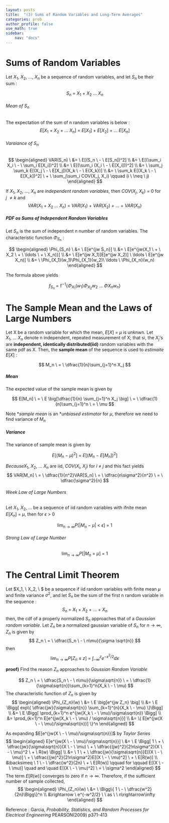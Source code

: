 ```yaml
---
layout: posts
title:  "(3) Sums of Random Variables and Long-Term Averages"
categories: prob
author_profile: false
use_math: true
sidebar:
    nav: "docs"
---
```


# Sums of Random Variables
Let $X_1, \ X_2, \ \ldots, \ X_n$ be a sequence of random variables, and let $S_n$ be their sum :

$$
    S_n \ = \ X_1 \ + \ X_2 \ \ldots \ X_n
$$

###### Mean of $S_n$
The expectation of the sum of n random variables is below :
$$
    E[X_1 \ + \ X_2 \ + \ \ldots \ X_n] \ = \ E[X_1] \ + \ E[X_2] \ + \ \ldots \ E[X_n]
$$

###### Varaiance of $S_n$
$$
    \begin{aligned}
        VAR(S_n) \  &= \ E[(S_n \ - \ E[S_n])^2] \\
                    &= \ E[(\sum_i X_i \ - \ \sum_i E[X_i])^2] \\
                    &= \ E[(\sum_i (X_i \ - \ E[X_i]))^2] \\
                    &= \ \sum_j \sum_k E[(X_j \ - \ E[X_j])(X_k \ - \ E{X_k})] \\
                    &= \ \sum_k E[(X_k \ - \ E[X_k])^2] \ + \ \sum_j\sum_i COV(X_j, X_i)    \qquad (i \ \neq \ j)
    \end{aligned}
$$

If $X_1, \ X_2, \ \ldots, \ X_n$ are *independent random variables*, then $COV(X_j, \ X_k) \ = \ 0$ for $j \ \neq k$ and
$$
    VAR(X_1 \ + \ X_2 \ \ldots \ X_n) \ = \ VAR(X_1) \ + \ VAR(X_2) \ + \ \ldots \ + \ VAR(X_n)
$$

##### PDF os Sums of Independent Random Variables
Let $S_n$ is the sum of independent n number of random variables. The characteristic function $\Phi_{S_n}$ :

$$
    \begin{aligned}
        \Phi_{S_n} \    &= \ E[e^{jw S_n}] \\
                        &= \ E[e^{jw(X_1 \ + \ X_2 \ + \ \ldots \ + \ X_n)}] \\
                        &= \ E[e^(jw X_1)]E[e^(jw X_2)] \ \ldots \ E[e^(jw X_n)] \\
                        &= \ \Phi_{X_1}(w_1)\Phi_{X_1}(w_2)\ \ldots \ \Phi_{X_n}(w_n)
    \end{aligned}
$$

The formula above yields

$$
    f_{S_n} \ = \ \mathbb{f}^{-1} \{ \Phi_{X_1}(w_1)\Phi_{X_2}{w_2} \ \ldots \ \Phi{X_n}{w_n} \}
$$

# The Sample Mean and the Laws of Large Numbers
Let X be a random variable for which the mean, $E[X] \ = \ \mu$ is unknwn. Let $X_1, \ \ldots \ X_n$ denote n independent, repeated measurement of X; that si, the $X_j$'s are **independent, identically distributed(iid)** random variables with the same pdf as X.
Then, the **sample mean** of the sequence is used to *estimaite* $E[X]$ :

$$
    M_n \ = \ \dfrac{1}{n}\sum_{j=1}^n X_j
$$


##### Mean
The expected value of the sample mean is given by 

$$
    E[M_n] \ = \ E \big[\dfrac{1}{n} \sum_{j=1}^n X_j \big] \ = \ \dfrac{1}{n}\sum_{j=1}^n \ = \ \mu
$$

Note **sample mean* is an **unbiased estimator* for $\mu$, therefore we need to find variance of $M_n$

##### Variance
The variance of sample mean is given by

$$
    E[(M_n \ - \ \mu)^2] \ = \ E[(M_n \ - \ E[M_n])^2]
$$

$Because X_1, \ X_2, \ \ldots \ X_n$ are iid, $COV(X_i, \ X_j)$ for $i \ \neq \ j$ and this fact yields
$$
    VAR[M_n] \ = \ \dfrac{1}{n^2}VAR[S_n] \ = \ \dfrac{n\sigma^2}{n^2} \ = \ \dfrac{\sigma^2}{n}
$$

###### Week Law of Large Numbers
Let $X_1, \ X_2, \ \ldots$ be a sequence of iid random variables with ifnite mean $E[X_n] \ = \ \mu$, then for $\epsilon \ > \ 0$

$$
    \lim_{n\rightarrow\infty}P[\vert M_n \ - \ \mu \vert \ < \ \epsilon] \ = \ 1
$$

###### Strong Law of Large Number

$$
 \lim_{n\rightarrow\infty}P[\vert M_n \ = \ \mu] \ = \ 1
$$

# The Central Limit Theorem
Let $X_1, \ X_2, \ $ be a sequence if iid random variables with finite mean $\mu$ and finite variance $\sigma^2$, and let $S_n$ be the sum of the first n random variable in the sequence :
$$
    S_n \ = \ X_1 \ + \ X_2 \ + \ \ldots \ + \ X_n
$$
then, the cdf of a properly normalized $S_n$ approaches that of a *Gaussian random variable*.
Let $Z_n$ be a normalized gaussian variable of $S_n$ for $n\rightarrow\infty$, $Z_n$ is given by 
$$
    Z_n \ = \ \dfrac{S_n \ - \ n\mu}{\sigma \sqrt{n}}
$$
then
$$
    \lim_{n\rightarrow\infty}P[Z_n \ \leq \ z] \ = \ \int_{-\infty}^{z}e^{-x^2 / 2}dx
$$

**proof)** Find the reason $Z_n$ approaches to *Gaussian Random Variable*

$$
    Z_n \ = \ \dfrac{S_n \ - \ n\mu}{\sigma\sqrt{n}} \ = \ \dfrac{1}{\sigma\sqrt{n}}\sum_{k=1}^n(X_k \ - \ \mu)
$$
The characteristic function of $Z_n$ is given by
$$
    \begin{aligned}
        \Phi_{Z_n}(w) \ &= \ E \big[e^{jw Z_n} \big] \\
                        &= \ E \Bigg[ exp\{ \dfrac{jw}{\sigma\sqrt{n}} \sum_{k=1}^{n}(X_k \ - \mu) \}\Bigg] \\
                        &= \ E \Bigg[ \prod_{k=1}^n e^{jw(X_k \ - \ \mu)/\sigma\sqrt{n}} \Bigg] \\
                        &= \prod_{k=1}^n E[e^{jw(X_k \ - \ \mu) / \sigma\sqrt{n}}] \\
                        &= \{ E[e^{jw(X \ - \ \mu)/\sigma\sqrt{n}}] \}^n
    \end{aligned}
$$

As expanding $E[e^{jw(X \ - \ \mu)/\sigma\sqrt{n}}]$ by *Taylor Series*
$$
    \begin{aligned}
        E[e^{jw(X \ - \ \mu)/\sigma\sqrt{n}}] \ &= \ E \Bigg[ 1 \ + \  \dfrac{jw}{\sigma\sqrt{n}}(X \ - \ \mu) \ + \ \dfrac{(jw)^2}{2!n\sigma^2}(X \ - \ \mu)^2 \ + \ R(w) \Bigg] \\
                                                &= \ 1 \ + \ \dfrac{jw}{\sigma\sqrt{n}}E[(X \ - \ \mu)] \ + \ \dfrac{(jw)^2}{2!n\sigma^2}E[(X \ - \ \mu)^2] \ + \ E[R(w)] \\
                                                &\backsimeq \ 1 \ - \ \dfrac{w^2}{2n} \ + \ E[R(w)] \qquad for \qquad E[(X \ - \ \mu)] \quad and \quad E[(X \ - \ \mu)^2] \ = \ \sigma^2
    \end{aligned}
$$
The term $E[R(w)]$ converges to zero if $n\rightarrow\infty$. Therefore, if the sufficient number of sample collected,
$$
    \begin{aligned}
        \Phi_{Z_n}(w) \ &= \ \Bigg\{ 1 \ - \ \dfrac{w^2}{2n}\Bigg\}^n \\
                        &\rightarrow \ e^{-w^2/2} \ \ as \ \ n\rightarrow\infty
    \end{aligned}
$$

Reference : Garcia, *Probability, Statistics, and Random Processes for Electrical Engineering* PEARSON(2009) p371-413